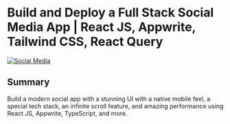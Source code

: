 # Build and Deploy a Full Stack Social Media App | React JS, Appwrite, Tailwind CSS, React Query
[![Social Media](https://i.ibb.co/k4BQtdP/Thumbnail.png)](https://youtu.be/_W3R2VwRyF4)

## Summary
Build a modern social app with a stunning UI with a native mobile feel, a special tech stack, an infinite scroll feature, and amazing performance using React JS, Appwrite, TypeScript, and more.

